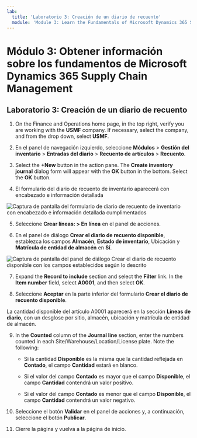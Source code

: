 ```yaml
---
lab:
  title: 'Laboratorio 3: Creación de un diario de recuento'
  module: 'Module 3: Learn the Fundamentals of Microsoft Dynamics 365 Supply Chain Management'
---
```


# <a name="module-3-learn-the-fundamentals-of-microsoft-dynamics-365-supply-chain-management"></a>Módulo 3: Obtener información sobre los fundamentos de Microsoft Dynamics 365 Supply Chain Management

## <a name="lab-3---create-a-counting-journal"></a>Laboratorio 3: Creación de un diario de recuento

1. On the Finance and Operations home page, in the top right, verify you are working with the <bpt id="p1">**</bpt>USMF<ept id="p1">**</ept> company. If necessary, select the company, and from the drop down, select <bpt id="p1">**</bpt>USMF<ept id="p1">**</ept>.

2. En el panel de navegación izquierdo, seleccione **Módulos** > **Gestión del inventario** > **Entradas del diario** > **Recuento de artículos** > **Recuento**.

3. Select the <bpt id="p1">**</bpt>+New<ept id="p1">**</ept> button in the action pane. The <bpt id="p1">**</bpt>Create inventory journal<ept id="p1">**</ept> dialog form will appear with the <bpt id="p2">**</bpt>OK<ept id="p2">**</ept> button in the bottom. Select the <bpt id="p1">**</bpt>OK<ept id="p1">**</ept> button.

4. El formulario del diario de recuento de inventario aparecerá con encabezado e información detallada

![Captura de pantalla del formulario de diario de recuento de inventario con encabezado e información detallada cumplimentados](../media/lp-scm-m-002-warehouse-inventory-mgmt-06.png)

5. Seleccione **Crear líneas: &gt; En línea** en el panel de acciones.

6. En el panel de diálogo **Crear el diario de recuento disponible**, establezca los campos **Almacén**, **Estado de inventario**, Ubicación y **Matrícula de entidad de almacén** en **Sí**. 

![Captura de pantalla del panel de diálogo Crear el diario de recuento disponible con los campos establecidos según lo descrito](../media/lp-scm-m-002-warehouse-inventory-mgmt-07.png)

7. Expand the <bpt id="p1">**</bpt>Record to include<ept id="p1">**</ept> section and select the <bpt id="p2">**</bpt>Filter<ept id="p2">**</ept> link. In the <bpt id="p1">**</bpt>Item number<ept id="p1">**</ept> field, select <bpt id="p2">**</bpt>A0001<ept id="p2">**</ept>, and then select <bpt id="p3">**</bpt>OK<ept id="p3">**</ept>.

8. Seleccione **Aceptar** en la parte inferior del formulario **Crear el diario de recuento disponible**.

La cantidad disponible del artículo A0001 aparecerá en la sección **Líneas de diario**, con un desglose por sitio, almacén, ubicación y matrícula de entidad de almacén.

9. In the <bpt id="p1">**</bpt>Counted<ept id="p1">**</ept> column of the <bpt id="p2">**</bpt>Journal line<ept id="p2">**</ept> section, enter the numbers counted in each Site/Warehouse/Location/License plate. Note the following:

    - Si la cantidad **Disponible** es la misma que la cantidad reflejada en **Contado**, el campo **Cantidad** estará en blanco.

    - Si el valor del campo **Contado** es mayor que el campo **Disponible**, el campo **Cantidad** contendrá un valor positivo.

    - Si el valor del campo **Contado** es menor que el campo **Disponible**, el campo **Cantidad** contendrá un valor negativo.

10. Seleccione el botón **Validar** en el panel de acciones y, a continuación, seleccione el botón **Publicar**.

11. Cierre la página y vuelva a la página de inicio.
